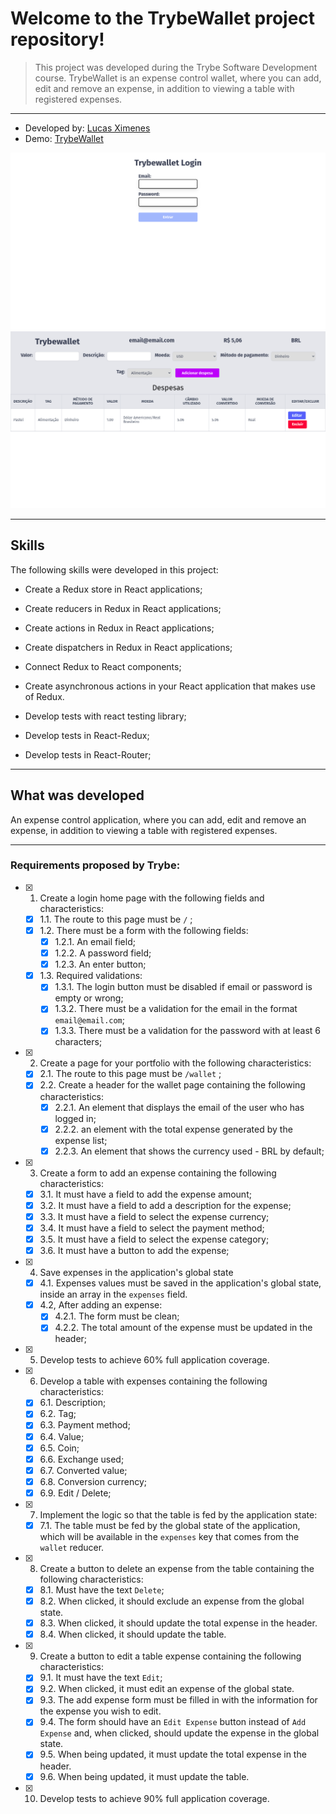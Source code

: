# Welcome to the TrybeWallet project repository!

> This project was developed during the Trybe Software Development course. TrybeWallet is an expense control wallet, where you can add, edit and remove an expense, in addition to viewing a table with registered expenses.

---

- Developed by: [Lucas Ximenes](https://www.linkedin.com/in/lucasdximenes)
- Demo: [TrybeWallet](https://trybewallet-mocha.vercel.app/)

![TrybeWallet Login](./images/login.png)
![TrybeWallet Wallet](./images/wallet.png)

---

## Skills

The following skills were developed in this project:

- Create a Redux store in React applications;

- Create reducers in Redux in React applications;

- Create actions in Redux in React applications;

- Create dispatchers in Redux in React applications;

- Connect Redux to React components;

- Create asynchronous actions in your React application that makes use of Redux.

- Develop tests with react testing library;

- Develop tests in React-Redux;

- Develop tests in React-Router;

---

## What was developed

An expense control application, where you can add, edit and remove an expense, in addition to viewing a table with registered expenses.

---

### Requirements proposed by Trybe:

- [x] 1. Create a login home page with the following fields and characteristics:

  - [x] 1.1. The route to this page must be `/` ;
  - [x] 1.2. There must be a form with the following fields:
    - [x] 1.2.1. An email field;
    - [x] 1.2.2. A password field;
    - [x] 1.2.3. An enter button;
  - [x] 1.3. Required validations:
    - [x] 1.3.1. The login button must be disabled if email or password is empty or wrong;
    - [x] 1.3.2. There must be a validation for the email in the format `email@email.com`;
    - [x] 1.3.3. There must be a validation for the password with at least 6 characters;

- [x] 2. Create a page for your portfolio with the following characteristics:

  - [x] 2.1. The route to this page must be `/wallet` ;
  - [x] 2.2. Create a header for the wallet page containing the following characteristics:
    - [x] 2.2.1. An element that displays the email of the user who has logged in;
    - [x] 2.2.2. an element with the total expense generated by the expense list;
    - [x] 2.2.3. An element that shows the currency used - BRL by default;

- [x] 3. Create a form to add an expense containing the following characteristics:

  - [x] 3.1. It must have a field to add the expense amount;
  - [x] 3.2. It must have a field to add a description for the expense;
  - [x] 3.3. It must have a field to select the expense currency;
  - [x] 3.4. It must have a field to select the payment method;
  - [x] 3.5. It must have a field to select the expense category;
  - [x] 3.6. It must have a button to add the expense;

- [x] 4. Save expenses in the application's global state

  - [x] 4.1. Expenses values ​​must be saved in the application's global state, inside an array in the `expenses` field.
  - [x] 4.2, After adding an expense:
    - [x] 4.2.1. The form must be clean;
    - [x] 4.2.2. The total amount of the expense must be updated in the header;

- [x] 5. Develop tests to achieve 60% full application coverage.

- [x] 6. Develop a table with expenses containing the following characteristics:

  - [x] 6.1. Description;
  - [x] 6.2. Tag;
  - [x] 6.3. Payment method;
  - [x] 6.4. Value;
  - [x] 6.5. Coin;
  - [x] 6.6. Exchange used;
  - [x] 6.7. Converted value;
  - [x] 6.8. Conversion currency;
  - [x] 6.9. Edit / Delete;

- [x] 7. Implement the logic so that the table is fed by the application state:

  - [x] 7.1. The table must be fed by the global state of the application, which will be available in the `expenses` key that comes from the `wallet` reducer.

- [x] 8. Create a button to delete an expense from the table containing the following characteristics:

  - [x] 8.1. Must have the text `Delete`;
  - [x] 8.2. When clicked, it should exclude an expense from the global state.
  - [x] 8.3. When clicked, it should update the total expense in the header.
  - [x] 8.4. When clicked, it should update the table.

- [x] 9. Create a button to edit a table expense containing the following characteristics:

  - [x] 9.1. It must have the text `Edit`;
  - [x] 9.2. When clicked, it must edit an expense of the global state.
  - [x] 9.3. The add expense form must be filled in with the information for the expense you wish to edit.
  - [x] 9.4. The form should have an `Edit Expense` button instead of `Add Expense` and, when clicked, should update the expense in the global state.
  - [x] 9.5. When being updated, it must update the total expense in the header.
  - [x] 9.6. When being updated, it must update the table.

- [x] 10. Develop tests to achieve 90% full application coverage.
